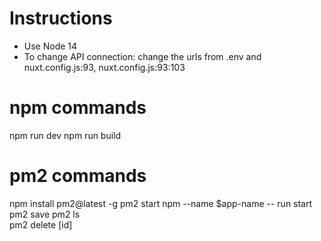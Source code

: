 # Instructions 
- Use Node 14
- To change API connection: change the urls from .env and nuxt.config.js:93, nuxt.config.js:93:103

# npm commands
npm run dev
npm run build

# pm2 commands
npm install pm2@latest -g
pm2 start npm --name $app-name -- run start
pm2 save
pm2 ls  
pm2 delete [id]

